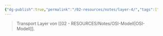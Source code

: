 ```yaml
---
{"dg-publish":true,"permalink":"/02-resources/notes/layer-4/","tags":["netzwerk"],"updated":"2024-07-10T14:54:08.911+02:00"}
---
```


> Transport Layer von [[02 - RESOURCES/Notes/OSI-Modell\|OSI-Modell]].
